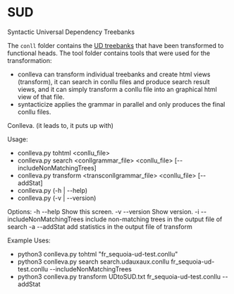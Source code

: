 # SUD
Syntactic Universal Dependency Treebanks

The `conll` folder contains the [UD treebanks](https://github.com/UniversalDependencies) that have been transformed to functional heads.
The tool folder contains tools that were used for the transformation: 
- conlleva can transform individual treebanks and create html views (transform), it can search in conllu files and produce search result views, and it can simply transform a conllu file into an graphical html view of that file.
- syntacticize applies the grammar in parallel and only produces the final conllu files.

Conlleva. (it leads to, it puts up with)

Usage:
  - conlleva.py tohtml <conllu_file>
  - conlleva.py search <conllgrammar_file> <conllu_file> [--includeNonMatchingTrees]
  - conlleva.py transform <transconllgrammar_file> <conllu_file> [--addStat]
  - conlleva.py (-h | --help)
  - conlleva.py (-v | --version)

Options:
  -h --help  Show this screen.
  -v --version  Show version.
  -i --includeNonMatchingTrees  include non-matching trees in the output file of search
  -a --addStat  add statistics in the output file of transform

Example Uses:
- python3 conlleva.py tohtml "fr_sequoia-ud-test.conllu"
- python3 conlleva.py search search.udauxaux.conllu fr_sequoia-ud-test.conllu --includeNonMatchingTrees
- python3 conlleva.py transform UDtoSUD.txt fr_sequoia-ud-test.conllu --addStat

